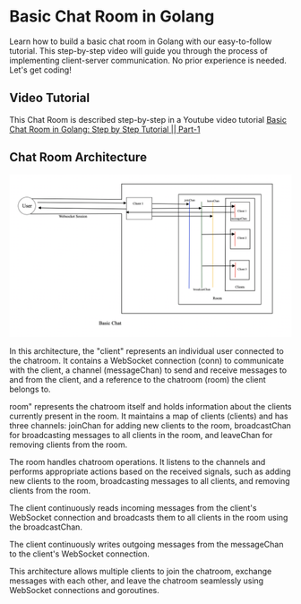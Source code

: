# Basic Chat Room in Golang

Learn how to build a basic chat room in Golang with our easy-to-follow tutorial. This step-by-step video will guide you through the process of implementing client-server communication. No prior experience is needed. Let's get coding!

## Video Tutorial
This Chat Room is described step-by-step in a Youtube video tutorial [Basic Chat Room in Golang: Step by Step Tutorial || Part-1](https://www.youtube.com/watch?v=GPhlaMBAFrk)

## Chat Room Architecture
![Chat Room Architecture](https://github.com/shoeb240/go-chat/blob/main/assets/architecture.png)

In this architecture, the "client" represents an individual user connected to the chatroom.
It contains a WebSocket connection (conn) to communicate with the client, a channel (messageChan) to send and receive messages to and from the client, and a reference to the chatroom (room) the client belongs to.

room" represents the chatroom itself and holds information about the clients currently present in the room.
It maintains a map of clients (clients) and has three channels: joinChan for adding new clients to the room, broadcastChan for broadcasting messages to all clients in the room, and leaveChan for removing clients from the room.

The room handles chatroom operations. It listens to the channels and performs appropriate actions based on the received signals, such as adding new clients to the room, broadcasting messages to all clients, and removing clients from the room.

The client continuously reads incoming messages from the client's WebSocket connection and broadcasts them to all clients in the room using the broadcastChan.

The client continuously writes outgoing messages from the messageChan to the client's WebSocket connection.

This architecture allows multiple clients to join the chatroom, exchange messages with each other, and leave the chatroom seamlessly using WebSocket connections and goroutines.
